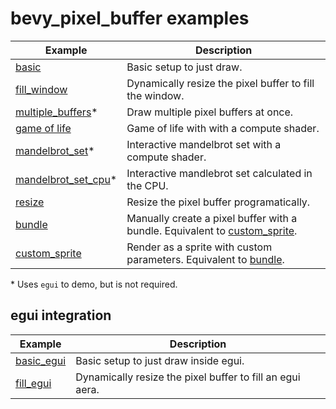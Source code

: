 # bevy_pixel_buffer examples

Example | Description
--- | ---
[basic](./basic.rs) | Basic setup to just draw.
[fill_window](./fill_window.rs) | Dynamically resize the pixel buffer to fill the window.
[multiple_buffers](./multiple_buffers.rs)* | Draw multiple pixel buffers at once.
[game of life](./game_of_life.rs) | Game of life with with a compute shader.
[mandelbrot_set](./mandelbrot_set.rs)* | Interactive mandelbrot set with a compute shader.
[mandelbrot_set_cpu](./mandelbrot_set_cpu.rs)* | Interactive mandlebrot set calculated in the CPU.
[resize](./resize.rs) | Resize the pixel buffer programatically.
[bundle](./bundle.rs) | Manually create a pixel buffer with a bundle. Equivalent to [custom_sprite](./custom_sprite.rs).
[custom_sprite](./custom_sprite.rs) | Render as a sprite with custom parameters. Equivalent to [bundle](./bundle.rs).

\* Uses `egui` to demo, but is not required.

## egui integration

Example | Description
--- | ---
[basic_egui](./basic_egui.rs) |  Basic setup to just draw inside egui.
[fill_egui](./fill_egui.rs) | Dynamically resize the pixel buffer to fill an egui aera.
